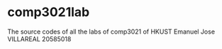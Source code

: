 # comp3021lab
The source codes of all the labs of comp3021 of HKUST
Emanuel Jose VILLAREAL 20585018

